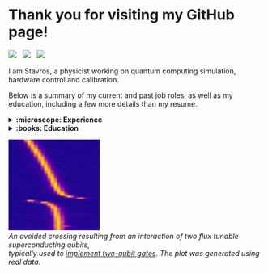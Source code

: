 # Thank you for visiting my GitHub page!

[<img src="https://upload.wikimedia.org/wikipedia/commons/thumb/8/81/LinkedIn_icon.svg/2048px-LinkedIn_icon.svg.png" width="30">](https://www.linkedin.com/in/stavrosefthymiou/) &nbsp;
[<img src="https://upload.wikimedia.org/wikipedia/commons/thumb/c/c7/Google_Scholar_logo.svg/768px-Google_Scholar_logo.svg.png" width="30">](https://scholar.google.com/citations?hl=en&user=l2aWJgQAAAAJ) &nbsp;
[<img src="https://cdn4.iconfinder.com/data/icons/social-media-logos-6/512/112-gmail_email_mail-512.png" width="30">](mailto:stavrosefthm@gmail.com)

I am Stavros, a physicist working on quantum computing simulation, hardware control and calibration.

Below is a summary of my current and past job roles, as well as my education, including a few more details than my resume.

<details>
  <summary><b>:microscope: Experience</b></summary>

  ## Experience

  ### :office: (Feb. 2020 - today) Researcher (Software Developer) at [TII](https://www.tii.ae/), Abu Dhabi&nbsp; <img src="https://upload.wikimedia.org/wikipedia/commons/thumb/c/cb/Flag_of_the_United_Arab_Emirates.svg/180px-Flag_of_the_United_Arab_Emirates.svg.png" width="30">

  <a href="https://www.tii.ae/"> <img src="https://github.com/stavros11/stavros11/blob/main/assets/tii.png" height="80" alt="TII" /></a>&nbsp;&nbsp;
  <a href="https://www.tii.ae/quantum"> <img src="https://github.com/stavros11/stavros11/blob/main/assets/qrc.png" height="80" alt="QRC" /></a>

  I am one of the core developers of the open source quantum computing Python framework [Qibo](https://github.com/qiboteam/qibo).
  
  We started developing a high-performance state vector quantum circuit simulation for different classical hardware platforms (multi-threading CPU, GPU, multi-GPU) using [TensoFlow custom operators](https://github.com/qiboteam/qibotf).
  Performance benchmarks and an overview of the library's features were published in the [Quantum Science and Technology journal](https://iopscience.iop.org/article/10.1088/2058-9565/ac39f5).
  Later we re-implemented similar operators using the [just-in-time compilation](https://github.com/qiboteam/qibojit) features of [numba](https://numba.pydata.org/) and [cupy](https://cupy.dev/).
  Benchmarks of this new approach were published in the [Quantum journal](https://quantum-journal.org/papers/q-2022-09-22-814/).

  Later, we started developing [Qibolab](https://github.com/qiboteam/qibolab) a backend for deploying circuits on self-hosted quantum hardware (mainly superconducting quantum chips) and 
  [Qibocal](https://github.com/qiboteam/qibocal) a tool for easy deployment and reporting of calibration and characterization experiments.
  This suite was used to compare various commercial electronics and FPGA boards used for qubit control, leading to another publication in [Quantum](https://quantum-journal.org/papers/q-2024-02-12-1247/).

  ### :office: (March 2019 - June 2019) Quantum Resident at [(Alphabet) X](https://x.company/), Mountain View, CA&nbsp; <img src="https://upload.wikimedia.org/wikipedia/en/thumb/a/a4/Flag_of_the_United_States.svg/180px-Flag_of_the_United_States.svg.png" width="30">

  <a href="https://www.sandboxaq.com/"> <img src="https://github.com/stavros11/stavros11/blob/main/assets/sandboxaq.png" height="80" alt="SandboxAQ" /></a>

  I was the first Quantum Resident in a team focusing on various challenges related to quantum technologies. The team later graduated to [SandboxAQ](https://www.sandboxaq.com/).
  
  I contributed to the open source software [google/TensorNetwork](https://github.com/google/TensorNetwork) and performed simulations of quantum kernel methods for the classification of cosmology datasets, 
  a method that was later deployed on Google's Sycamore quantum computer and published in [npj Quantum Information journal](https://www.nature.com/articles/s41534-021-00498-9).

</details>

<details>
  <summary><b>:books: Education</b></summary>

  ## Education

  ### :school: (Aug. 2017 - June 2018) MSc in Physics, [Perimeter Institute](https://perimeterinstitute.ca/), Waterloo, ON&nbsp; <img src="https://upload.wikimedia.org/wikipedia/commons/thumb/d/d9/Flag_of_Canada_%28Pantone%29.svg/180px-Flag_of_Canada_%28Pantone%29.svg.png" width="30">

  <a href="https://perimeterinstitute.ca/"> <img src="https://github.com/stavros11/stavros11/blob/main/assets/pi.png" height="50" alt="PI" /></a>&nbsp; &nbsp;
  <a href="https://perimeterinstitute.ca/psi-masters-program"> <img src="https://github.com/stavros11/stavros11/blob/main/assets/psi.png" height="80" alt="PSI" /></a>&nbsp; &nbsp;
  <a href="https://uwaterloo.ca/"> <img src="https://github.com/stavros11/stavros11/blob/main/assets/uw.png" height="80" alt="UW" /></a>

  I was one of the 30 students to attend [Perimeter Scholars International](https://perimeterinstitute.ca/psi-masters-program), a fully funded bootcamp in theoretical physics hosted at [Perimeter Institute](https://perimeterinstitute.ca/), leading to a MSc in Physics awarded by the nearby [University of Waterloo](https://uwaterloo.ca/).

  For my final project, I worked on the super-resolution of classical Ising configurations using convolutional neural networks (CNNs). CNNs were trained to increase the size of classical spin configurations sampled using Markov chain Monte Carlo and the method was used to extract critical exponents in good agreement with theory. The work was published in [Phys. Rev. B](https://journals.aps.org/prb/abstract/10.1103/PhysRevB.99.075113).

  ### :school: (Sep. 2013 - June 2017) BSc in Physics, [University of Athens](https://en.uoa.gr/), Athens&nbsp; <img src="https://upload.wikimedia.org/wikipedia/commons/thumb/5/5c/Flag_of_Greece.svg/150px-Flag_of_Greece.svg.png" width="30">

  <a href="https://en.uoa.gr/"> <img src="https://github.com/stavros11/stavros11/blob/main/assets/uoa.png" height="70" alt="UoA" /></a>

  I graduated second in my class with average grade 9.68 (out of 10).
  
</details>

<a href="https://arxiv.org/abs/0903.2030"><img src="https://github.com/stavros11/stavros11/blob/main/assets/crossing.png" height="180" /></a>
<br>
*An avoided crossing resulting from an interaction of two flux tunable superconducting qubits, <br> typically used to [implement two-qubit gates](https://arxiv.org/abs/0903.2030).
The plot was generated using real data.*
